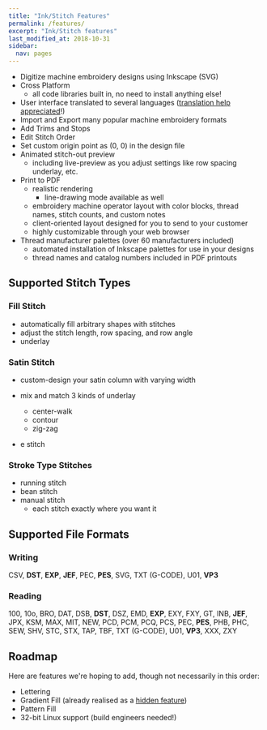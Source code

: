 ```yaml
---
title: "Ink/Stitch Features"
permalink: /features/
excerpt: "Ink/Stitch features"
last_modified_at: 2018-10-31
sidebar:
  nav: pages
---
```

* Digitize machine embroidery designs using Inkscape (SVG)
* Cross Platform
  * all code libraries built in, no need to install anything else!
* User interface translated to several languages ([translation help appreciated](https://crowdin.com/project/inkstitch)!)
* Import and Export many popular machine embroidery formats
* Add Trims and Stops
* Edit Stitch Order
* Set custom origin point as (0, 0) in the design file
* Animated stitch-out preview
  * including live-preview as you adjust settings like row spacing underlay, etc.
* Print to PDF
  * realistic rendering
    * line-drawing mode available as well
  * embroidery machine operator layout with color blocks, thread names, stitch counts, and custom notes
  * client-oriented layout designed for you to send to your customer
  * highly customizable through your web browser
* Thread manufacturer palettes (over 60 manufacturers included)
  * automated installation of Inkscape palettes for use in your designs
  * thread names and catalog numbers included in PDF printouts

## Supported Stitch Types

### Fill Stitch
* automatically fill arbitrary shapes with stitches
* adjust the stitch length, row spacing, and row angle
* underlay

### Satin Stitch
* custom-design your satin column with varying width
* mix and match 3 kinds of underlay
  * center-walk
  * contour
  * zig-zag

* e stitch

### Stroke Type Stitches
* running stitch
* bean stitch
* manual stitch
  * each stitch exactly where you want it

## Supported File Formats

### Writing
CSV, **DST**, **EXP**, **JEF**, PEC, **PES**, SVG, TXT (G-CODE), U01, **VP3**

### Reading
100, 10o, BRO, DAT, DSB, **DST**, DSZ, EMD, **EXP**, EXY, FXY, GT, INB, **JEF**, JPX, KSM, MAX, MIT, NEW, PCD, PCM, PCQ, PCS, PEC, **PES**, PHB, PHC, SEW, SHV, STC, STX, TAP, TBF, TXT (G-CODE), U01, **VP3**, XXX, ZXY

## Roadmap

Here are features we're hoping to add, though not necessarily in this order:

* Lettering
* Gradient Fill (already realised as a [hidden feature](https://github.com/inkstitch/inkstitch/pull/108#issuecomment-369444197))
* Pattern Fill
* 32-bit Linux support (build engineers needed!)

